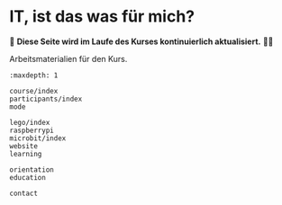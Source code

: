 # IT, ist das was für mich?

🚧 **Diese Seite wird im Laufe des Kurses kontinuierlich aktualisiert.** 👷‍♀️

Arbeitsmaterialien für den Kurs.


```{toctree}
:maxdepth: 1

course/index
participants/index
mode

lego/index
raspberrypi
microbit/index
website
learning

orientation
education

contact
```



